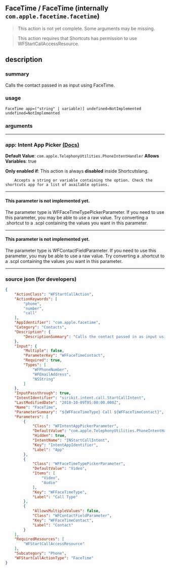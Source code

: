 
## FaceTime / FaceTime (internally `com.apple.facetime.facetime`)

> This action is not yet complete. Some arguments may be missing.

> This action requires that Shortcuts has permission to use WFStartCallAccessResource.


## description

### summary

Calls the contact passed in as input using FaceTime.


### usage
```
FaceTime app=("string" | variable)] undefined=NotImplemented undefined=NotImplemented
```

### arguments

---

### app: Intent App Picker [(Docs)](https://pfgithub.github.io/shortcutslang/gettingstarted#other-fields)
**Default Value**: ```
		com.apple.TelephonyUtilities.PhoneIntentHandler
		```
**Allows Variables**: true

**Only enabled if**: This action is always **disabled** inside Shortcutslang.

		Accepts a string or variable containing the option. Check the shortcuts app for a list of available options. 

---

#### This parameter is not implemented yet.

The parameter type is WFFaceTimeTypePickerParameter. If you need to use this parameter, you may
be able to use a raw value. Try converting a .shortcut to a .scpl containing
the values you want in this parameter.

---

#### This parameter is not implemented yet.

The parameter type is WFContactFieldParameter. If you need to use this parameter, you may
be able to use a raw value. Try converting a .shortcut to a .scpl containing
the values you want in this parameter.

---

### source json (for developers)

```json
{
	"ActionClass": "WFStartCallAction",
	"ActionKeywords": [
		"phone",
		"number",
		"call"
	],
	"AppIdentifier": "com.apple.facetime",
	"Category": "Contacts",
	"Description": {
		"DescriptionSummary": "Calls the contact passed in as input using FaceTime."
	},
	"Input": {
		"Multiple": false,
		"ParameterKey": "WFFaceTimeContact",
		"Required": true,
		"Types": [
			"WFPhoneNumber",
			"WFEmailAddress",
			"NSString"
		]
	},
	"InputPassthrough": true,
	"IntentIdentifier": "sirikit.intent.call.StartCallIntent",
	"LastModifiedDate": "2018-10-09T05:00:00.000Z",
	"Name": "FaceTime",
	"ParameterSummary": "${WFFaceTimeType} Call ${WFFaceTimeContact}",
	"Parameters": [
		{
			"Class": "WFIntentAppPickerParameter",
			"DefaultValue": "com.apple.TelephonyUtilities.PhoneIntentHandler",
			"Hidden": true,
			"IntentName": "INStartCallIntent",
			"Key": "IntentAppIdentifier",
			"Label": "App"
		},
		{
			"Class": "WFFaceTimeTypePickerParameter",
			"DefaultValue": "Video",
			"Items": [
				"Video",
				"Audio"
			],
			"Key": "WFFaceTimeType",
			"Label": "Call Type"
		},
		{
			"AllowsMultipleValues": false,
			"Class": "WFContactFieldParameter",
			"Key": "WFFaceTimeContact",
			"Label": "Contact"
		}
	],
	"RequiredResources": [
		"WFStartCallAccessResource"
	],
	"Subcategory": "Phone",
	"WFStartCallActionType": "FaceTime"
}
```
